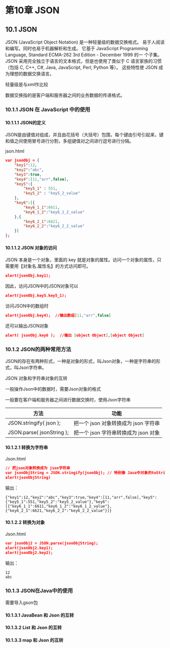 # 第10章 JSON

## 10.1 JSON

JSON (JavaScript Object Notation) 是一种轻量级的数据交换格式。 易于人阅读和编写。同时也易于机器解析和生成。 它基于 JavaScript Programming Language, Standard ECMA-262 3rd Edition - December 1999 的一 个子集。 JSON 采用完全独立于语言的文本格式，但是也使用了类似于 C 语言家族的习惯（包括 C, C++, C#, Java, JavaScript, Perl, Python 等）。 这些特性使 JSON 成为理想的数据交换语言。

轻量级是与xml作比较

数据交换指的是客户端和服务器之间的业务数据的传递格式。

### 10.1.1 JSON 在 JavaScript 中的使用

#### 10.1.1.1 JSON的定义

JSON是由键值对组成，并且由花括号（大括号）包围，每个键由引号引起来，键和值之间使用冒号进行分割，多组键值对之间进行逗号进行分隔。

json.html

```json
var jsonObj = {
	"key1":12,
	"key2":"abc",
	"key3":true,
	"key4":[11,"arr",false],
	"key5":{
		"key5_1" : 551,
		"key5_2" : "key5_2_value"
	},
	"key6":[{
		"key6_1_1":6611,
		"key6_1_2":"key6_1_2_value"
	},{
		"key6_2_1":6621,
		"key6_2_2":"key6_2_2_value"
	}]
};
```

#### 10.1.1.2 JSON 对象的访问

JSON 本身是一个对象，里面的 key 就是对象的属性。访问一个对象的属性，只需要用【对象名.属性名】的方式访问即可。

```json
alert(jsonObj.key1);
```

因此，访问JSON中的JSON对象可以

```json
alert(jsonObj.key5.key5_1);
```

访问JSON中的数组时

```json
alert(jsonObj.key4);  //输出数组[11,"arr",false]
```

还可以输出JSON对象

```json
alert( jsonObj.key6 );  //输出 [object Object],[object Object]
```

### 10.1.2 JSON的两种常用方法

JSON的存在有两种形式，一种是对象的形式，叫Json对象，一种是字符串的形式，叫Json字符串。

JSON 对象和字符串对象的互转

一般操作Json中的数据时，需要Json对象的格式

一般要在客户端和服务器之间进行数据交换时，使用Json字符串

| 方法                      | 功能                                 |
| ------------------------- | ------------------------------------ |
| JSON.stringify( json );   | 把一个 json 对象转换成为 json 字符串 |
| JSON.parse( jsonString ); | 把一个 json 字符串转换成为 json 对象 |

#### 10.1.2.1 转换为字符串

Json.html

```json
// 把json对象转换成为 json字符串
var jsonObjString = JSON.stringify(jsonObj); // 特别像 Java中对象的toString
alert(jsonObjString)
```

输出：

```
{"key1":12,"key2":"abc","key3":true,"key4":[11,"arr",false],"key5":{"key5_1":551,"key5_2":"key5_2_value"},"key6":[{"key6_1_1":6611,"key6_1_2":"key6_1_2_value"},{"key6_2_1":6621,"key6_2_2":"key6_2_2_value"}]}
```

#### 10.1.2.2 转换为对象

Json.html

```json
var jsonObj2 = JSON.parse(jsonObjString);
alert(jsonObj2.key1);
alert(jsonObj2.key2);
```

输出：

```
12
abc
```

### 10.1.3 JSON在Java中的使用

需要导入gson包

#### 10.1.3.1 JavaBean 和 Json 的互转



#### 10.1.3.2 List 和 Json 的互转



#### 10.1.3.3 map 和 Json 的互转